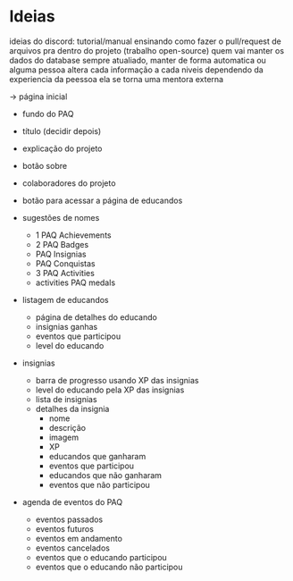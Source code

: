 # Ideias
ideias do discord:
tutorial/manual ensinando como fazer o pull/request de arquivos pra dentro do projeto (trabalho open-source)
quem vai manter os dados do database sempre atualiado, manter de forma automatica ou alguma pessoa altera cada informação
a cada niveis dependendo da experiencia da peessoa ela se torna uma mentora externa  

-> página inicial
  - fundo do PAQ
  - título (decidir depois)
  - explicação do projeto
  - botão sobre
  - colaboradores do projeto
  - botão para acessar a página de educandos
  - sugestões de nomes
    - 1 PAQ Achievements
    - 2 PAQ Badges
    - PAQ Insignias
    - PAQ Conquistas
    - 3 PAQ Activities 
    - activities PAQ medals

- listagem de educandos
    - página de detalhes do educando
    - insignias ganhas
    - eventos que participou
    - level do educando

- insignias
  - barra de progresso usando XP das insignias
  - level do educando pela XP das insignias
  - lista de insignias
  - detalhes da insignia
    - nome
    - descrição
    - imagem
    - XP
    - educandos que ganharam
    - eventos que participou
    - educandos que não ganharam
    - eventos que não participou

- agenda de eventos do PAQ
  - eventos passados
  - eventos futuros
  - eventos em andamento
  - eventos cancelados
  - eventos que o educando participou
  - eventos que o educando não participou

